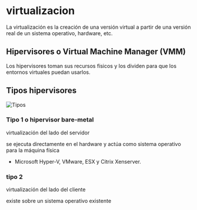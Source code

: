 # virtualizacion

La virtualización es la creación de una versión virtual a partir de una versión real de un sistema operativo, hardware, etc.

## Hipervisores o Virtual Machine Manager (VMM)

Los hipervisores toman sus recursos físicos y los dividen para que los entornos virtuales puedan usarlos.

## Tipos hipervisores

![Tipos]("./github/tipos.png")

### Tipo 1 o hipervisor bare-metal
virtualización del lado del servidor 

se ejecuta directamente en el hardware y actúa como sistema operativo para la máquina física

- Microsoft Hyper-V, VMware, ESX y Citrix Xenserver.

### tipo 2 
virtualización del lado del cliente

existe sobre un sistema operativo existente
